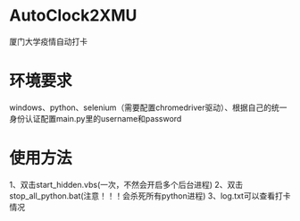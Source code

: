 # AutoClock2XMU
厦门大学疫情自动打卡

# 环境要求
windows、python、selenium（需要配置chromedriver驱动）、根据自己的统一身份认证配置main.py里的username和password

# 使用方法
1、双击start_hidden.vbs(一次，不然会开启多个后台进程)
2、双击stop_all_python.bat(注意！！！会杀死所有python进程)
3、log.txt可以查看打卡情况
